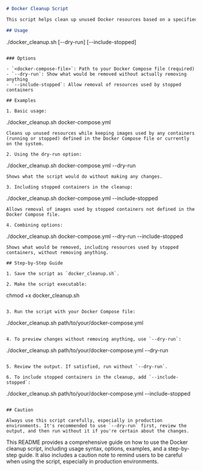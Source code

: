 

```markdown
# Docker Cleanup Script

This script helps clean up unused Docker resources based on a specified Docker Compose file. It removes unused images, volumes, and networks while preserving resources defined in the Docker Compose file and those used by running containers.

## Usage

```
./docker_cleanup.sh <docker-compose-file> [--dry-run] [--include-stopped]
```

### Options

- `<docker-compose-file>`: Path to your Docker Compose file (required)
- `--dry-run`: Show what would be removed without actually removing anything
- `--include-stopped`: Allow removal of resources used by stopped containers

## Examples

1. Basic usage:
   ```
   ./docker_cleanup.sh docker-compose.yml
   ```
   Cleans up unused resources while keeping images used by any containers (running or stopped) defined in the Docker Compose file or currently on the system.

2. Using the dry-run option:
   ```
   ./docker_cleanup.sh docker-compose.yml --dry-run
   ```
   Shows what the script would do without making any changes.

3. Including stopped containers in the cleanup:
   ```
   ./docker_cleanup.sh docker-compose.yml --include-stopped
   ```
   Allows removal of images used by stopped containers not defined in the Docker Compose file.

4. Combining options:
   ```
   ./docker_cleanup.sh docker-compose.yml --dry-run --include-stopped
   ```
   Shows what would be removed, including resources used by stopped containers, without removing anything.

## Step-by-Step Guide

1. Save the script as `docker_cleanup.sh`.

2. Make the script executable:
   ```
   chmod +x docker_cleanup.sh
   ```

3. Run the script with your Docker Compose file:
   ```
   ./docker_cleanup.sh path/to/your/docker-compose.yml
   ```

4. To preview changes without removing anything, use `--dry-run`:
   ```
   ./docker_cleanup.sh path/to/your/docker-compose.yml --dry-run
   ```

5. Review the output. If satisfied, run without `--dry-run`.

6. To include stopped containers in the cleanup, add `--include-stopped`:
   ```
   ./docker_cleanup.sh path/to/your/docker-compose.yml --include-stopped
   ```

## Caution

Always use this script carefully, especially in production environments. It's recommended to use `--dry-run` first, review the output, and then run without it if you're certain about the changes.

```

This README provides a comprehensive guide on how to use the Docker cleanup script, including usage syntax, options, examples, and a step-by-step guide. 
It also includes a caution note to remind users to be careful when using the script, especially in production environments.
